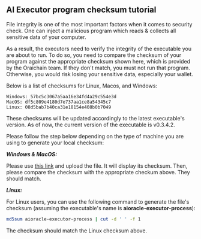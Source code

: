 ## AI Executor program checksum tutorial

File integrity is one of the most important factors when it comes to security check. One can inject a malicious program which reads & collects all sensitive data of your computer.

As a result, the executors need to verify the integrity of the executable you are about to run. To do so, you need to compare the checksum of your program against the appropriate checksum shown here, which is provided by the Oraichain team. If they don't match, you must not run that program. Otherwise, you would risk losing your sensitive data, especially your wallet.

Below is a list of checksums for Linux, Macos, and Windows:

```
Windows: 57bc5c3067a5aa16e34fd4a29c554e3d
MacOS: df5c809e4180d7e737aa1ce8a54345c7
Linux: 08d5bab7b40ca31e18154e408b0b7049
```

These checksums will be updated accordingly to the latest executable's version. As of now, the current version of the executable is v0.3.4.2.

Please follow the step below depending on the type of machine you are using to generate your local checksum:

***Windows & MacOS:***

Please use [this link](http://emn178.github.io/online-tools/md5_checksum.html) and upload the file. It will display its checksum. Then, please compare the checksum with the appropriate checkum above. They should match.

***Linux:***

For Linux users, you can use the following command to generate the file's checksum (assuming the executable's name is **aioracle-executor-process**):

```bash
md5sum aioracle-executor-process | cut -d ' ' -f 1
```

The checksum should match the Linux checksum above.